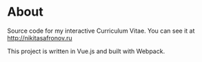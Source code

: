 # About

Source code for my interactive Curriculum Vitae. You can see it at http://nikitasafronov.ru

This project is written in Vue.js and built with Webpack.
